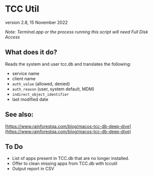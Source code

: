 # TCC Util
version 2.8, 15 November 2022

_Note: Terminal.app or the process running this script will need Full Disk Access_

## What does it do?
Reads the system and user tcc.db and translates the following:
- service name
- client name
- `auth_value` (allowed, denied)
- `auth_reason` (user, system default, MDM)
- `indirect_object_identifier`
- last modified date

## See also:
[https://www.rainforestqa.com/blog/macos-tcc-db-deep-dive](https://www.rainforestqa.com/blog/macos-tcc-db-deep-dive)

## To Do
- List of apps present in TCC.db that are no longer installed.
- Offer to clean missing apps from TCC.db with tccutil
- Output report in CSV

